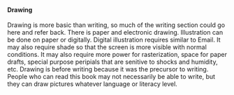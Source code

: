 #### Drawing

Drawing is more basic than writing, so much of the writing section could go here and refer back.
There is paper and electronic drawing.
Illustration can be done on paper or digitally. Digital illustration requires similar to Email. It may 
also require shade so that the screen is more visible with normal conditions. It may also require 
more power for rasterization, space for paper drafts, special purpose peripials that are senitive to 
shocks and humidity, etc.
Drawing is before writing because it was the precursor to writing. People who can read this book 
may not necessarily be able to write, but they can draw pictures whatever language or literacy level.
